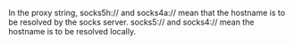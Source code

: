 In the proxy string, socks5h:// and socks4a:// mean that the hostname is
to be resolved by the socks server. socks5:// and socks4:// mean the
hostname is to be resolved locally.
